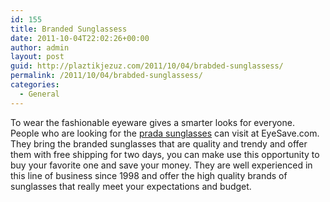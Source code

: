 ```yaml
---
id: 155
title: Branded Sunglassess
date: 2011-10-04T22:02:26+00:00
author: admin
layout: post
guid: http://plaztikjezuz.com/2011/10/04/brabded-sunglassess/
permalink: /2011/10/04/brabded-sunglassess/
categories:
  - General
---
```

To wear the fashionable eyeware gives a smarter looks for everyone. People who are looking for the [prada sunglasses](http://www.eyesave.com/brands/b63-d1-pg1/Prada-Sunglasses/index.aspx) can visit at EyeSave.com. They bring the branded sunglasses that are quality and trendy and offer them with free shipping for two days, you can make use this opportunity to buy your favorite one and save your money. They are well experienced in this line of business since 1998 and offer the high quality brands of sunglasses that really meet your expectations and budget.